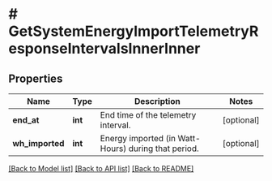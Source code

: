# # GetSystemEnergyImportTelemetryResponseIntervalsInnerInner

## Properties

Name | Type | Description | Notes
------------ | ------------- | ------------- | -------------
**end_at** | **int** | End time of the telemetry interval. | [optional]
**wh_imported** | **int** | Energy imported (in Watt-Hours) during that period. | [optional]

[[Back to Model list]](../../README.md#models) [[Back to API list]](../../README.md#endpoints) [[Back to README]](../../README.md)
